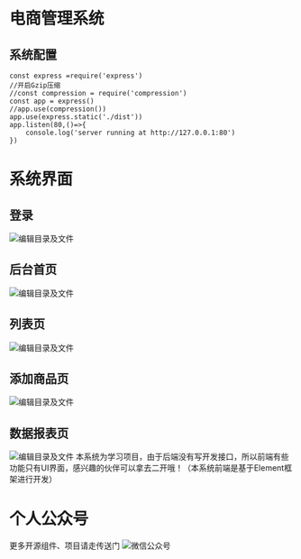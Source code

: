 # 电商管理系统

## 系统配置
```
const express =require('express')
//开启Gzip压缩
//const compression = require('compression')
const app = express()
//app.use(compression())
app.use(express.static('./dist'))
app.listen(80,()=>{
	console.log('server running at http://127.0.0.1:80')
})
```

# 系统界面

## 登录
![编辑目录及文件](https://www.yundaohang.net/tuoguan/vue-shop1.png"登录界面")

## 后台首页
![编辑目录及文件](https://www.yundaohang.net/tuoguan/vue-shop2.png"后台首页")

## 列表页
![编辑目录及文件](https://www.yundaohang.net/tuoguan/vue-shop3.png"列表页")

## 添加商品页
![编辑目录及文件](https://www.yundaohang.net/tuoguan/vue-shop4.png"列表页")

## 数据报表页
![编辑目录及文件](https://www.yundaohang.net/tuoguan/vue-shop5.png"列表页")
本系统为学习项目，由于后端没有写开发接口，所以前端有些功能只有UI界面，感兴趣的伙伴可以拿去二开哦！（本系统前端是基于Element框架进行开发）
# 个人公众号
更多开源组件、项目请走传送门
![微信公众号](https://www.yundaohang.net/tuoguan/wx.png "个人公众号")
